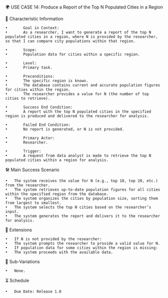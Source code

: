 🌍 USE CASE 14: Produce a Report of the Top N Populated Cities in a Region

📌 Characteristic Information

	•       Goal in Context:
	•       As a researcher, I want to generate a report of the top N populated cities in a region, where N is provided by the researcher, so that I can compare city populations within that region.
	
    •       Scope:
	•       Population data for cities within a specific region.
	
    •       Level:
	•       Primary task.
	
    •       Preconditions:
	•       The specific region is known.
	•       The database contains current and accurate population figures for cities within the region.
	•       The researcher provides a value for N (the number of top cities to retrieve).
	
    •       Success End Condition:
	•       A report with the top N populated cities in the specified region is produced and delivered to the researcher for analysis.
	
    •       Failed End Condition:
	•       No report is generated, or N is not provided.
	
    •       Primary Actor:
	•       Researcher.
	
    •       Trigger:
	•       A request from data analyst is made to retrieve the top N populated cities within a region for analysis.

🛠 Main Success Scenario

	•	The system receives the value for N (e.g., top 10, top 20, etc.) from the researcher.
	•	The system retrieves up-to-date population figures for all cities within the specified region from the database.
	•	The system organizes the cities by population size, sorting them from largest to smallest.
	•	The system selects the top N cities based on the researcher’s input.
	•	The system generates the report and delivers it to the researcher for analysis.

🚨 Extensions

	•	If N is not provided by the researcher:
	•	The system prompts the researcher to provide a valid value for N.
	•	If population data for some cities within the region is missing:
	•	The system proceeds with the available data.

🔀 Sub-Variations

	•	None.

⏳ Schedule

	•	Due Date: Release 1.0
